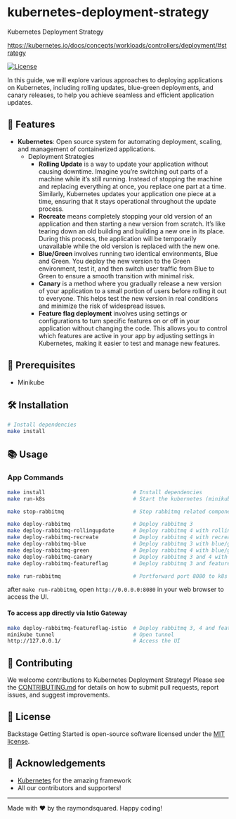 # kubernetes-deployment-strategy

Kubernetes Deployment Strategy

https://kubernetes.io/docs/concepts/workloads/controllers/deployment/#strategy

[![License](https://img.shields.io/badge/License-MIT-green.svg)](https://opensource.org/licenses/mit)

In this guide, we will explore various approaches to deploying applications on Kubernetes, including rolling updates, blue-green deployments, and canary releases, to help you achieve seamless and efficient application updates.

## 🚀 Features

- **Kubernetes**: Open source system for automating deployment, scaling, and management of containerized applications.
  - Deployment Strategies
    - **Rolling Update** is a way to update your application without causing downtime. Imagine you’re switching out parts of a machine while it’s still running. Instead of stopping the machine and replacing everything at once, you replace one part at a time. Similarly, Kubernetes updates your application one piece at a time, ensuring that it stays operational throughout the update process.
    - **Recreate** means completely stopping your old version of an application and then starting a new version from scratch. It’s like tearing down an old building and building a new one in its place. During this process, the application will be temporarily unavailable while the old version is replaced with the new one.
    - **Blue/Green** involves running two identical environments, Blue and Green. You deploy the new version to the Green environment, test it, and then switch user traffic from Blue to Green to ensure a smooth transition with minimal risk.
    - **Canary** is a method where you gradually release a new version of your application to a small portion of users before rolling it out to everyone. This helps test the new version in real conditions and minimize the risk of widespread issues.
    - **Feature flag deployment** involves using settings or configurations to turn specific features on or off in your application without changing the code. This allows you to control which features are active in your app by adjusting settings in Kubernetes, making it easier to test and manage new features.

## 🧰 Prerequisites

- Minikube

## 🛠 Installation

```bash
# Install dependencies
make install
```

## 📚 Usage

### App Commands

```bash
make install                            # Install dependencies
make run-k8s                            # Start the kubernetes (minikube)

make stop-rabbitmq                      # Stop rabbitmq related components

make deploy-rabbitmq                    # Deploy rabbitmq 3
make deploy-rabbitmq-rollingupdate      # Deploy rabbitmq 4 with rolling update strategy
make deploy-rabbitmq-recreate           # Deploy rabbitmq 4 with recreate strategy
make deploy-rabbitmq-blue               # Deploy rabbitmq 3 with blue/green strategy (blue)
make deploy-rabbitmq-green              # Deploy rabbitmq 4 with blue/green strategy (green)
make deploy-rabbitmq-canary             # Deploy rabbitmq 3 and 4 with canary strategy (50%)
make deploy-rabbitmq-featureflag        # Deploy rabbitmq 3 and feature flag

make run-rabbitmq                       # Portforward port 8080 to k8s service
```

after `make run-rabbitmq`, open `http://0.0.0.0:8080` in your web browser to access the UI.

#### To access app directly via Istio Gateway

```bash
make deploy-rabbitmq-featureflag-istio  # Deploy rabbitmq 3, 4 and feature flag with Istio
minikube tunnel                         # Open tunnel
http://127.0.0.1/                       # Access the UI
```

## 🤝 Contributing

We welcome contributions to Kubernetes Deployment Strategy! Please see the [CONTRIBUTING.md](CONTRIBUTING.md) for details on how to submit pull requests, report issues, and suggest improvements.

## 📜 License

Backstage Getting Started is open-source software licensed under the [MIT license](http://www.apache.org/licenses/mit).

## 🙏 Acknowledgements

- [Kubernetes](https://kubernetes.io/) for the amazing framework
- All our contributors and supporters!

---

Made with ❤️ by the raymondsquared. Happy coding!
